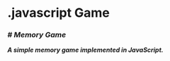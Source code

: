 <h1>.javascript Game</h1>
<i><b>
<h3># Memory Game</h3>
<p>A simple memory game implemented in JavaScript.</p>
</b>
</i>
